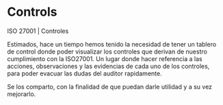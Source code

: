 # Controls
ISO 27001 | Controles 

Estimados, hace un tiempo hemos tenido la necesidad de tener un tablero de control donde poder visualizar los controles que derivan de nuestro cumplimiento con la ISO27001. Un lugar donde hacer referencia a las acciones, observaciones y las evidencias de cada uno de los controles, para poder evacuar las dudas del auditor rapidamente. 

Se los comparto, con la finalidad de que puedan darle utilidad y a su vez mejorarlo.
